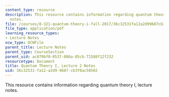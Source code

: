 ```yaml
---
content_type: resource
description: This resource contains information regarding quantum theory I, lecture
  notes.
file: /courses/8-321-quantum-theory-i-fall-2017/36c32531fa12a2d99687cb3f0ac58502_MIT8_321F17_lec2.pdf
file_type: application/pdf
learning_resource_types:
- Lecture Notes
ocw_type: OCWFile
parent_title: Lecture Notes
parent_type: CourseSection
parent_uid: ac879bf0-0537-086a-85cb-71588f12f232
resourcetype: Document
title: Quantum Theory I, Lecture 2 Notes
uid: 36c32531-fa12-a2d9-9687-cb3f0ac58502
---
```

This resource contains information regarding quantum theory I, lecture notes.

